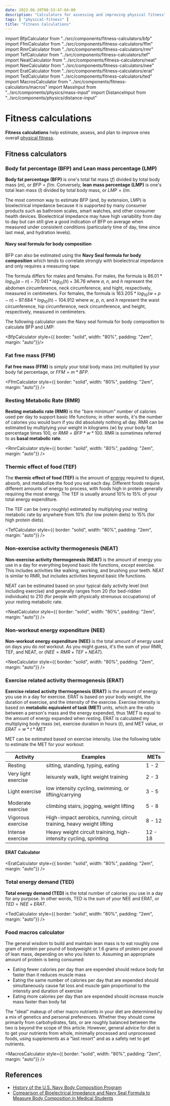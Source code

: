 ```yaml
---
date: 2022-06-20T08:53:47-04:00
description: "Calculators for assessing and improving physical fitness"
tags: [ "physical-fitness" ]
title: "Fitness Calculations"
---
```


import BfpCalculator from "../src/components/fitness-calculators/bfp"
import FfmCalculator from "../src/components/fitness-calculators/ffm"
import RmrCalculator from "../src/components/fitness-calculators/rmr"
import TefCalculator from "../src/components/fitness-calculators/tef"
import NeatCalculator from "../src/components/fitness-calculators/neat"
import NeeCalculator from "../src/components/fitness-calculators/nee"
import EratCalculator from "../src/components/fitness-calculators/erat"
import TedCalculator from "../src/components/fitness-calculators/ted"
import MacrosCalculator from "../src/components/fitness-calculators/macros"
import MassInput from "../src/components/physics/mass-input"
import DistanceInput from "../src/components/physics/distance-input"

# Fitness calculations

**Fitness calculations** help estimate, assess, and plan to improve ones overall [physical fitness](physical-fitness.md).

## Fitness calculators

### Body fat percentage (BFP) and Lean mass percentage (LMP)

**Body fat percentage (BFP)** is one's total fat mass ($f$) divided by total body mass ($m$), or $BFP = f/m$. Conversely, **lean mass percentage (LMP)** is one's total lean mass ($l$) divided by total body mass, or $LMP = l/m$.

The most common way to estimate BFP (and, by extension, LMP) is bioelectrical impedance because it is supported by many consumer products such as bathroom scales, smart watches, and other consumer health devices. Bioelectrical impedance may have high variability from day to day but can still give a good indication of BFP on average when measured under consistent conditions (particularly time of day, time since last meal, and hydration levels).

#### Navy seal formula for body composition

BFP can also be estimated using the **Navy Seal formula for body composition** which tends to correlate strongly with bioelectrical impedance and only requires a measuring tape.

The formula differs for males and females. For males, the formula is $86.01 *log_{10} (a - n) - 70.041* log_{10}(h) + 36.76$ where $a$, $n$, and $h$ represent the abdomen circumference, neck circumference, and hight, respectively, measured in centimeters. For females, the formula is $163.205 * log_{10}(w + p - n) - 97.684 * log_{10}(h) - 104.912$ where $w$, $p$, $n$, and $h$ represent the waist circumference, hip circumference, neck circumference, and height, respectively, measured in centimeters.

The following calculator uses the Navy seal formula for body composition to calculate BFP and LMP:

<BfpCalculator style={{ border: "solid", width: "80%", padding: "2em", margin: "auto"}}/>

### Fat free mass (FFM)

**Fat free mass (FFM)** is simply your total body mass ($m$) multiplied by your body fat percentage, or $FFM = m * BFP$.

<FfmCalculator style={{ border: "solid", width: "80%", padding: "2em", margin: "auto"}} />

### Resting Metabolic Rate (RMR)

**Resting metabolic rate (RMR)** is the "bare minimum" number of calories used per day to support basic life functions; in other words, it's the number of calories you would burn if you did absolutely nothing all day. RMR can be estimated by multiplying your weight in kilograms ($w$) by your body fat percentage times $100$, or $RMR = BFP *w* 100$. RMR is sometimes referred to as **basal metabolic rate**.

<RmrCalculator style={{ border: "solid", width: "80%", padding: "2em", margin: "auto"}} />

### Thermic effect of food (TEF)

The **thermic effect of food (TEF)** is the amount of [energy](physics.md) required to digest, absorb, and metabolize the food you eat each day. Different foods require different amounts of energy to process, with foods high in protein generally requiring the most energy. The TEF is usually around 10% to 15% of your total energy expenditure.

The TEF can be (very roughly) estimated by multiplying your resting metabolic rate by anywhere from 10% (for low protein diets) to 15% (for high protein diets).

<TefCalculator style={{ border: "solid", width: "80%", padding: "2em", margin: "auto"}} />

### Non-exercise activity thermogenesis (NEAT)

**Non-exercise activity thermogenesis (NEAT)** is the amount of energy you use in a day for everything beyond basic life functions, *except* exercise. This includes activities like walking, working, and brushing your teeth. NEAT is similar to RMR, but includes activities beyond basic life functions.

NEAT can be estimated based on your typical daily activity level (not including exercise) and generally ranges from $20%$ (for bed-ridden individuals) to $210%$ (for people with physically strenuous occupations) of your resting metabolic rate.

<NeatCalculator style={{ border: "solid", width: "80%", padding: "2em", margin: "auto"}} />

### Non-workout energy expenditure (NEE)

**Non-workout energy expenditure (NEE)** is the total amount of energy used on days you do *not* workout. As you might guess, it's the sum of your RMR, TEF, and NEAT, or ($NEE = RMR + TEF + NEAT$).

<NeeCalculator style={{ border: "solid", width: "80%", padding: "2em", margin: "auto"}} />

### Exercise related activity thermogenesis (ERAT)

**Exercise related activity thermogenesis (ERAT)** is the amount of energy you use in a day for exercise. ERAT is based on your body weight, the duration of exercise, and the intensity of the exercise. Exercise intensity is based on **metabolic equivalent of task (MET)** units, which are the ratio between a person's mass and the energy expended, thus $1 MET$ is equal to the amount of energy expanded when resting. ERAT is calculated my multiplying body mass ($w$), exercise duration in hours ($t$), and MET value, or $ERAT = w *t* MET$

MET can be estimated based on exercise intensity. Use the following table to estimate the MET for your workout:

| Activity            | Examples                                                              | METs    |
| ------------------- | --------------------------------------------------------------------- | ------- |
| Resting             | sitting, standing, typing, eating                                     | 1 - 2   |
| Very light exercise | leisurely walk, light weight training                                 | 2 - 3   |
| Light exercise      | low intensity cycling, swimming, or lifting/carrying                  | 3 - 5   |
| Moderate exercise   | climbing stairs, jogging, weight lifting                              | 5 - 8   |
| Vigorous exercise   | High-impact aerobics, running, circuit training, heavy weight lifting | 8 - 12  |
| Intense exercise    | Heavy weight circuit training, high-intensity cycling, sprinting      | 12 - 18 |

#### ERAT Calculator

<EratCalculator style={{ border: "solid", width: "80%", padding: "2em", margin: "auto"}} />

### Total energy demand (TED)

**Total energy demand (TED)** is the total number of calories you use in a day for any purpose. In other words, TED is the sum of your NEE and ERAT, or $TED = NEE + ERAT$.

<TedCalculator style={{ border: "solid", width: "80%", padding: "2em", margin: "auto"}} />

### Food macros calculator

The general wisdom to build and maintain lean mass is to eat roughly one gram of protein per pound of bodyweight or 1.6 grams of protein per pound of lean mass, depending on who you listen to. Assuming an appropriate amount of protein is being consumed:

* Eating fewer calories per day than are expended should reduce body fat faster than it reduces muscle mass
* Eating the same number of calories per day that are expended should simultaneously cause fat loss and muscle gain proportional to the intensity and duration of exercise
* Eating more calories per day than are expended should increase muscle mass faster than body fat

The "ideal" makeup of other macro nutrients in your diet are determined by a mix of genetics and personal preferences. Whether they should come primarily from carbohydrates, fats, or are roughly balanced between the two is beyond the scope of this article. However, general advice for diet is to get your nutrients from whole, minimally processed and unprocessed foods, using supplements as a "last resort" and as a safety net to get nutrients.

<MacrosCalculator style={{ border: "solid", width: "80%", padding: "2em", margin: "auto"}} />

## References

* [History of the U.S. Navy Body Composition Program](https://academic.oup.com/milmed/article/180/1/91/4159972)
* [Comparison of Bioelectrical Impedance and Navy Seal Formula to Measure Body Composition in Medical Students](https://www.ncbi.nlm.nih.gov/pmc/articles/PMC6650177/)
